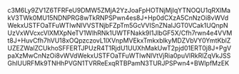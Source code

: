 c3M6Ly9ZV1Z6TFRFeU9DMW5ZMjA2YzJoaFpHOTNjMjlqYTNOQU1qRXlMakV3TWk0MU15NDNPRG8wTkRNPSPwn4es8J+Hp0dCXzA5CnNzOi8vWVdWekxUSTFOaTFuWTIwNlVVSTNjbFZpTm5GcVVISnZNalJGT0VCak1UQnpNUzVxWVcxcVlXMXpNeTV1WlhRNk1UWTFNakk9I1JlbGF5X/Cfh7rwn4e4VVMt8J+HuvCfh7hVU18xOQpzczovL1lXVnpMVEkxTmkxblkyMDZVbVY0YmtKblZUZEZWalZCUkhoSFFERTJPUzR4T1RjdU1UUXhMakUwT2pjd01ERT0j8J+PgVpaXzMwCnNzOi8vWVdWekxUSTFOaTFuWTIwNlVtVjRia0puVlRkRlZqVkJSSGhIUURFMk9TNHhPVGN1TVRReExqRTBPamN3TURJPSPwn4+BWlpfMzEK